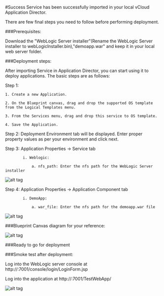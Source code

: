 #Success
Service has been successfully imported in your local vCloud Application Director. 

There are few final steps you need to follow before performing deployment.

###Prerequisites:

Download the  "WebLogic Server installer"(Rename the WebLogic Server installer to webLogicInstaller.bin),"demoapp.war" and  keep it in your local web server folder.


###Deployment steps:

After importing Service in Application Director, you can start using it to deploy applications. The basic steps are as follows:

Step 1:

	1. Create a new Application.
	 
    2. On the Blueprint canvas, drag and drop the supported OS template from the Logical Templates menu.

    3. From the Services menu, drag and drop this service to OS template.

    4. Save the Application.
    
Step 2: Deployment Environment tab will be displayed. Enter proper property values as per your environment and click next.

Step 3: Application Properties -> Service tab

			i. Weblogic:

				a. nfs_path: Enter the nfs path for the WebLogic Server installer
![alt tag](https://raw.github.com/vmware-applicationdirector/solutions-import-6/Oracle-WebLogic-Server-12c-Non-Clustered-Service-v1.0.0/Oracle-WebLogic-Server-12c-Non-Clustered-Service-properties2.png)
			
Step 4: Application Properties -> Application Component tab

			i. DemoApp:

				a. war_file: Enter the nfs path for the demoapp.war file

![alt tag](https://raw.github.com/vmware-applicationdirector/solutions-import-6/Oracle-WebLogic-Server-12c-Non-Clustered-Service-v1.0.0/Oracle-WebLogic-Server-12c-Non-Clustered-Service-properties1.png)

###Blueprint Canvas diagram for your reference: 

![alt tag](https://raw.github.com/vmware-applicationdirector/solutions-import-6/Oracle-WebLogic-Server-12c-Non-Clustered-Service-v1.0.0/Oracle-WebLogic-Server-12c-Non-Clustered-Service-Canvas.png)

###Ready to go for deployment

###Smoke test after deployment:
	
Log into the WebLogic server console at http://<deployed IP>:7001/console/login/LoginForm.jsp
	
Log into the application at http://<deployed IP>:7001/TestWebApp/

![alt tag](https://raw.github.com/vmware-applicationdirector/solutions-import-6/Oracle-WebLogic-Server-12c-Non-Clustered-Service-v1.0.0/Oracle-WebLogic-Server-12c-Non-Clustered-Service-Smoke-Test.png)





 








